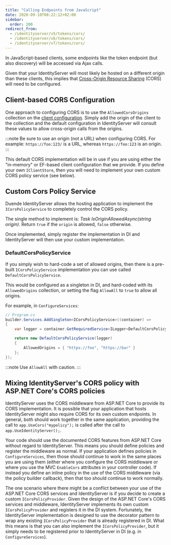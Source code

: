```yaml
---
title: "Calling Endpoints from JavaScript"
date: 2020-09-10T08:22:12+02:00
sidebar:
  order: 200
redirect_from:
  - /identityserver/v5/tokens/cors/
  - /identityserver/v6/tokens/cors/
  - /identityserver/v7/tokens/cors/
---
```


In JavaScript-based clients, some endpoints like the token endpoint (but also discovery) will be accessed via Ajax
calls.

Given that your IdentityServer will most likely be hosted on a different origin than these clients, this implies
that [Cross-Origin Resource Sharing](https://developer.mozilla.org/en-US/docs/Web/HTTP/CORS) (CORS) will need to be
configured.

## Client-based CORS Configuration

One approach to configuring CORS is to use the `AllowedCorsOrigins` collection on
the [client configuration](/identityserver/reference/models/client#authentication--session-management).
Simply add the origin of the client to the collection and the default configuration in IdentityServer will consult these
values to allow cross-origin calls from the origins.

:::note
Be sure to use an origin (not a URL) when configuring CORS. For example: `https://foo:123/` is a URL, whereas
`https://foo:123` is an origin.
:::

This default CORS implementation will be in use if you are using either the "in-memory" or EF-based client configuration
that we provide.
If you define your own `IClientStore`, then you will need to implement your own custom CORS policy service (see below).

## Custom Cors Policy Service

Duende IdentityServer allows the hosting application to implement the `ICorsPolicyService` to completely control the
CORS policy.

The single method to implement is: *Task<bool> IsOriginAllowedAsync(string origin)*.
Return `true` if the `origin` is allowed, `false` otherwise.

Once implemented, simply register the implementation in DI and IdentityServer will then use your custom implementation.

### DefaultCorsPolicyService

If you simply wish to hard-code a set of allowed origins, then there is a pre-built `ICorsPolicyService` implementation
you can use called `DefaultCorsPolicyService`.

This would be configured as a singleton in DI, and hard-coded with its `AllowedOrigins` collection, or setting the flag
`AllowAll`
to `true` to allow all origins.

For example, in `ConfigureServices`:

```cs
// Program.cs
builder.Services.AddSingleton<ICorsPolicyService>((container) =>
{
    var logger = container.GetRequiredService<ILogger<DefaultCorsPolicyService>>();

    return new DefaultCorsPolicyService(logger) 
    {
        AllowedOrigins = { "https://foo", "https://bar" }
    };
});
```

:::note
Use `AllowAll` with caution.
:::

## Mixing IdentityServer's CORS policy with ASP.NET Core's CORS policies

IdentityServer uses the CORS middleware from ASP.NET Core to provide its CORS implementation.
It is possible that your application that hosts IdentityServer might also require CORS for its own custom endpoints.
In general, both should work together in the same application, providing the call to `app.UseCors("mypolicy");` is
called after the call to `app.UseIdentityServer();`.

Your code should use the documented CORS features from ASP.NET Core without regard to IdentityServer.
This means you should define policies and register the middleware as normal.
If your application defines policies in `ConfigureServices`, then those should continue to work in the same places you
are using them (either where you configure the CORS middleware or where you use the MVC `EnableCors` attributes in your
controller code).
If instead you define an inline policy in the use of the CORS middleware (via the policy builder callback), then that
too should continue to work normally.

The one scenario where there might be a conflict between your use of the ASP.NET Core CORS services and IdentityServer
is if you decide to create a custom `ICorsPolicyProvider`.
Given the design of the ASP.NET Core's CORS services and middleware, IdentityServer implements its own custom
`ICorsPolicyProvider` and registers it in the DI system.
Fortunately, the IdentityServer implementation is designed to use the decorator pattern to wrap any existing
`ICorsPolicyProvider` that is already registered in DI.
What this means is that you can also implement the `ICorsPolicyProvider`, but it simply needs to be registered prior to
IdentityServer in DI (e.g. in `ConfigureServices`).
